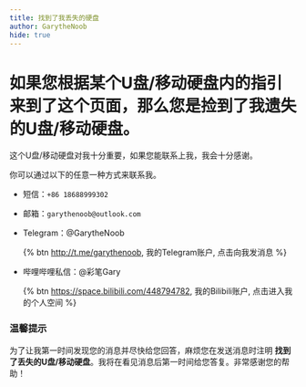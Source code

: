 ```yaml
---
title: 找到了我丢失的硬盘
author: GarytheNoob
hide: true
---
```


# 如果您根据某个U盘/移动硬盘内的指引来到了这个页面，那么您是捡到了我遗失的U盘/移动硬盘。

这个U盘/移动硬盘对我十分重要，如果您能联系上我，我会十分感谢。

你可以通过以下的任意一种方式来联系我。

- 短信：`+86 18688999302`
- 邮箱：`garythenoob@outlook.com`
- Telegram：@GarytheNoob
  
  {% btn http://t.me/garythenoob, 我的Telegram账户, 点击向我发消息 %}

- 哔哩哔哩私信：@彩笔Gary

  {% btn https://space.bilibili.com/448794782, 我的Bilibili账户, 点击进入我的个人空间 %}

### 温馨提示
为了让我第一时间发现您的消息并尽快给您回答，麻烦您在发送消息时注明 **找到了丢失的U盘/移动硬盘**。我将在看见消息后第一时间给您答复。非常感谢您的帮助！